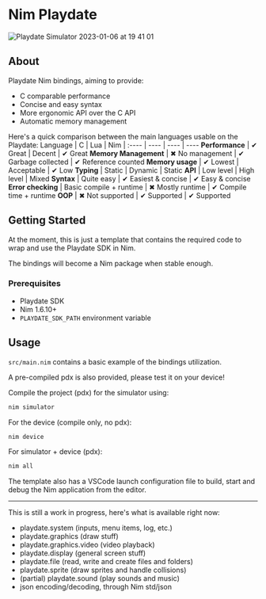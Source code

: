 # Nim Playdate
![Playdate Simulator 2023-01-06 at 19 41 01](https://user-images.githubusercontent.com/19392104/211077589-09d1c9ee-02a4-4804-8c2b-6a8ad1850ec3.png)

## About
Playdate Nim bindings, aiming to provide:
- C comparable performance
- Concise and easy syntax
- More ergonomic API over the C API
- Automatic memory management

Here's a quick comparison between the main languages usable on the Playdate:
Language | C | Lua | Nim  |
:---- | ---- | ---- | ----
**Performance** | ✔ Great | Decent | ✔ Great
**Memory Management** | ✖ No management | ✔ Garbage collected | ✔ Reference counted
**Memory usage** | ✔ Lowest | Acceptable | ✔ Low
**Typing** | Static | Dynamic | Static
**API** | Low level | High level | Mixed
**Syntax** | Quite easy | ✔ Easiest & concise | ✔ Easy & concise
**Error checking** | Basic compile + runtime | ✖ Mostly runtime | ✔ Compile time + runtime
**OOP** | ✖ Not supported | ✔ Supported | ✔ Supported

## Getting Started

At the moment, this is just a template that contains the required code to wrap and use the Playdate SDK in Nim.

The bindings will become a Nim package when stable enough.

### Prerequisites

- Playdate SDK
- Nim 1.6.10+
- `PLAYDATE_SDK_PATH` environment variable

## Usage

`src/main.nim` contains a basic example of the bindings utilization.

A pre-compiled pdx is also provided, please test it on your device!

Compile the project (pdx) for the simulator using:
```sh
nim simulator
```
For the device (compile only, no pdx):
```sh
nim device
```
For simulator + device (pdx):
```sh
nim all
```

The template also has a VSCode launch configuration file to build, start and debug the Nim application from the editor.

---
This is still a work in progress, here's what is available right now:
- playdate.system (inputs, menu items, log, etc.)
- playdate.graphics (draw stuff)
- playdate.graphics.video (video playback)
- playdate.display (general screen stuff)
- playdate.file (read, write and create files and folders)
- playdate.sprite (draw sprites and handle collisions)
- (partial) playdate.sound (play sounds and music)
- json encoding/decoding, through Nim std/json
